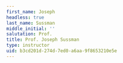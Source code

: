 ```yaml
---
first_name: Joseph
headless: true
last_name: Sussman
middle_initial: ''
salutation: Prof.
title: Prof. Joseph Sussman
type: instructor
uid: b3cd201d-274d-7ed0-a6aa-9f8653210e5e
---
```


